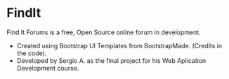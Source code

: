 # FindIt
Find It Forums is a free, Open Source online forum in development.
  - Created using Bootstrap UI Templates from BootstrapMade. (Credits in the code).
  - Developed by Sergio A. as the final project for his Web Aplication Development course.
